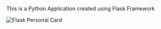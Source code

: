 This is a Python Application created using Flask Framework

 
![Flask Personal Card](https://user-images.githubusercontent.com/97703238/193065720-08099d3b-312a-4f34-87af-5d03108c55ee.png)
